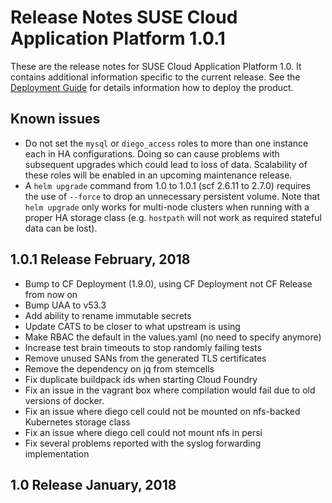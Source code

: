 # Release Notes SUSE Cloud Application Platform 1.0.1

These are the release notes for SUSE Cloud Application Platform 1.0. It contains additional information specific to the current release. See the [Deployment Guide](https://www.suse.com/documentation/cloud-application-platform-1/) for details information how to deploy the product.

## Known issues

* Do not set the `mysql` or `diego_access` roles to more than one instance each in HA configurations. Doing so can cause problems with subsequent upgrades which could lead to loss of data. Scalability of these roles will be enabled in an upcoming maintenance release.
* A `helm upgrade` command from 1.0 to 1.0.1 (scf 2.6.11 to 2.7.0) requires the use of `--force` to drop an unnecessary persistent volume. Note that `helm upgrade` only works for multi-node clusters when running with a proper HA storage class (e.g. `hostpath` will not work as required stateful data can be lost).

## 1.0.1 Release February, 2018

* Bump to CF Deployment (1.9.0), using CF Deployment not CF Release from now on
* Bump UAA to v53.3
* Add ability to rename immutable secrets
* Update CATS to be closer to what upstream is using
* Make RBAC the default in the values.yaml (no need to specify anymore)
* Increase test brain timeouts to stop randomly failing tests
* Remove unused SANs from the generated TLS certificates
* Remove the dependency on jq from stemcells
* Fix duplicate buildpack ids when starting Cloud Foundry
* Fix an issue in the vagrant box where compilation would fail due to old versions of docker.
* Fix an issue where diego cell could not be mounted on nfs-backed Kubernetes storage class
* Fix an issue where diego cell could not mount nfs in persi
* Fix several problems reported with the syslog forwarding implementation

## 1.0 Release January, 2018
